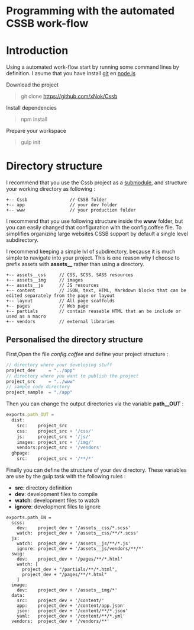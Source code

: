 Programming with the automated __CSSB__ work-flow
===

# Introduction

  Using a automated work-flow start by running some command lines by definition. I asume that you have install [git](https://git-scm.com/) en [node.js](https://nodejs.org/)

Download the project
> git clone https://github.com/xNok/Cssb

Install dependencies
> npm install

Prepare your workspace
> gulp init

# Directory structure

I recommend that you use the Cssb project as a [submodule](https://git-scm.com/docs/git-submodule), and structure your working directory as following :

```
+-- Cssb                // CSSB folder
+-- app                 // your dev folder
+-- www                 // your production folder
```

I recommend that you use following structure inside the __www__ folder, but you can easily changed that configuration with the config.coffee file. To simplifies organizing large websites CSSB support by default a single level subdirectory.

I recommend keeping a simple lvl of subdirectory, because it is much simple to navigate into your project. This is one reason why I choose to prefix assets with **assets__** rather than using a directory.

```
+-- assets__css     // CSS, SCSS, SASS resources
+-- assets__img     // images
+-- assets__js      // JS resources
+-- content         // JSON, text, HTML, Markdown blocks that can be edited separately from the page or layout
+-- layout          // All page scaffolds
+-- pages           // Web page
+-- partials        // contain reusable HTML that an be include or used as a macro
+-- vendors         // external libraries
```

## Personalised the directory structure

First,Open the file *config.coffee* and define your project structure :

```javascript
// directory where your developing stuff
project_dev     = "../app"
// directory where you want to publish the project
project_src     = "../www"
// sample code directory
project_sample  = "./app"
```

Then you can change the output directories via the variable **path__OUT** :

```javascript
exports.path_OUT =
  dist:
    src:    project_src
    css:    project_src + '/css/'
    js:     project_src + '/js/'
    images: project_src + '/img/'
    vendors:project_src + '/vendors'
  ghpage:
    src:    project_src + '/**/*'
```

Finally you can define the structure of your dev directory. These variables are use by the gulp task with the following rules :

* __src__:      directory definition
* __dev__:      development files to compile
* __watch__:    development files to watch
* __ignore__:   development files to ignore

```
exports.path_IN =
  scss:
    dev:    project_dev + '/assets__css/*.scss'
    watch:  project_dev + '/assets__css/**/*.scss'
  js:
    watch:  project_dev + '/assets__js/**/*.js'
    ignore: project_dev + '/assets__js/vendors/**/*'
  swig:
    dev:    project_dev + '/pages/**/*.html'
    watch: [
      project_dev + "/partials/**/*.html",  
      project_dev + "/pages/**/*.html"
    ]
  image:
    dev:    project_dev + '/assets__img/*'
  data:
    src:    project_dev + '/content/'
    app:    project_dev + '/content/app.json'
    json:   project_dev + '/content/**/*.json'
    yaml:   project_dev + '/content/**/*.yml'
  vendors:  project_dev + '/vendors/**'
```